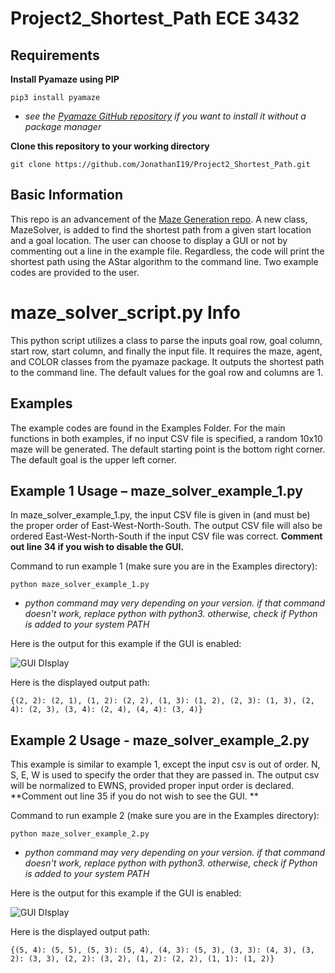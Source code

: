 Project2_Shortest_Path ECE 3432
======
Requirements
------
**Install Pyamaze using PIP**
```
pip3 install pyamaze
```
* *see the [Pyamaze GitHub repository](https://github.com/MAN1986/pyamaze) if you want to install it without a package manager*

**Clone this repository to your working directory**
```
git clone https://github.com/JonathanI19/Project2_Shortest_Path.git
```

Basic Information
------
This repo is an advancement of the [Maze Generation repo](https://github.com/JonathanI19/Project1_Maze_Generation). A new class, MazeSolver, is added to find the shortest path from a given start location and a goal location. The user can choose to display a GUI or not by commenting out a line in the example file. Regardless, the code will print the shortest path using the AStar algorithm  to the command line. Two example codes are provided to the user. 

# maze_solver_script.py Info
This python script utilizes a class to parse the inputs goal row, goal column, start row, start column, and finally the input file. It requires the maze, agent, and COLOR classes from the pyamaze package. It outputs the shortest path to the command line. The default values for the goal row and columns are 1.

Examples
------
The example codes are found in the Examples Folder. For the main functions in both examples, if no input CSV file is specified, a random 10x10 maze will be generated. The default starting point is the bottom right corner. The default goal is the upper left corner.

## Example 1 Usage – maze_solver_example_1.py
In maze_solver_example_1.py, the input CSV file is given in (and must be) the proper order of East-West-North-South. The output CSV file will also be ordered East-West-North-South if the input CSV file was correct. **Comment out line 34 if you wish to disable the GUI.**

Command to run example 1 (make sure you are in the Examples directory):
```
python maze_solver_example_1.py
```
* *python command may very depending on your version. if that command doesn't work, replace python with python3. otherwise, check if Python is added to your system PATH*

Here is the output for this example if the GUI is enabled:

![GUI DIsplay](https://media.giphy.com/media/EGLTGdAqBSuICKPGKl/giphy.gif)

Here is the displayed output path:
```
{(2, 2): (2, 1), (1, 2): (2, 2), (1, 3): (1, 2), (2, 3): (1, 3), (2, 4): (2, 3), (3, 4): (2, 4), (4, 4): (3, 4)}
```
## Example 2  Usage - maze_solver_example_2.py
This example is similar to example 1, except the input csv is out of order. N, S, E, W is used to specify the order that they are passed in. The output csv will be normalized to EWNS, provided proper input order is declared. **Comment out line 35 if you do not wish to see the GUI. **

Command to run example 2 (make sure you are in the Examples directory):
```
python maze_solver_example_2.py
```
* *python command may very depending on your version. if that command doesn't work, replace python with python3. otherwise, check if Python is added to your system PATH*

Here is the output for this example if the GUI is enabled:

![GUI DIsplay](https://media.giphy.com/media/OHGjlPLvqeC4DzyFUa/giphy.gif)

Here is the displayed output path:
```
{(5, 4): (5, 5), (5, 3): (5, 4), (4, 3): (5, 3), (3, 3): (4, 3), (3, 2): (3, 3), (2, 2): (3, 2), (1, 2): (2, 2), (1, 1): (1, 2)}
```
